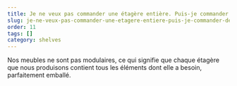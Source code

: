 ```yaml
---
title: Je ne veux pas commander une étagère entière. Puis-je commander des pièces individuelles ?
slug: je-ne-veux-pas-commander-une-etagere-entiere-puis-je-commander-des-pieces-individuelles
order: 11
tags: []
category: shelves
---
```


Nos meubles ne sont pas modulaires, ce qui signifie que chaque étagère que nous produisons contient tous les éléments dont elle a besoin, parfaitement emballé.
